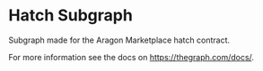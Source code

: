 # Hatch Subgraph

Subgraph made for the Aragon Marketplace hatch contract.

For more information see the docs on https://thegraph.com/docs/.
